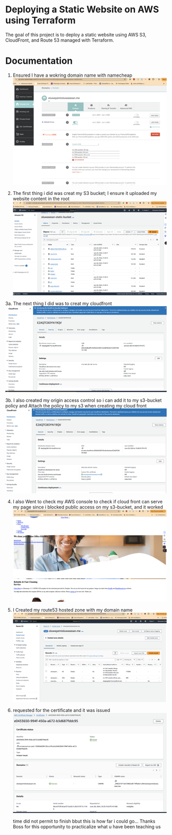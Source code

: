 # Deploying a Static Website on AWS using Terraform

The goal of this project is to deploy a static website using AWS S3, CloudFront, and Route 53 managed with Terraform.

# Documentation

1. Ensured I have a wokring domain name with namecheap
    ![domain_name](./aa_domain_name.png)

2. The first thing i did was creat my S3 bucket; I ensure it uploaded my website content in the root
   ![s3-bucket](./a_s3_bucket.png)

3a. The next thing I did was to creat my cloudfront   
    ![cloudfront](./b_cloudfront.png)

3b. I also created my origin access control so i can add it to my s3-bucket policy and Attach the policy to my s3 when creating my cloud front
   ![oac_cloudfront](./b2_cloudfont.png)

4. I also Went to check my AWS console to check if cloud front can serve my page since i blocked public access on my s3-bucket, and it worked
   ![website](./c_website_display.png)

5. I Created my route53 hosted zone with my domain name
   ![hosted-zone](./d_route53.png)

6. requested for the certificate and it was issued 
   ![certificate](./e_certificate.png)

   time did not permit to finish bbut this is how far i could go... Thanks Boss for this opportunity to practicalize what u have been teaching us